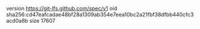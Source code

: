 version https://git-lfs.github.com/spec/v1
oid sha256:cd47eafcadae48bf28a1309ab354e7eea10bc2a21fbf38dfbb440cfc3acd0a8b
size 17607
